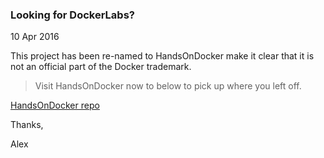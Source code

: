 ### Looking for DockerLabs? 

10 Apr 2016

This project has been re-named to HandsOnDocker make it clear that it is not an official part of the Docker trademark.


> Visit HandsOnDocker now to below to pick up where you left off.

[HandsOnDocker repo](https://github.com/alexellis/HandsOnDocker)

Thanks,

Alex

